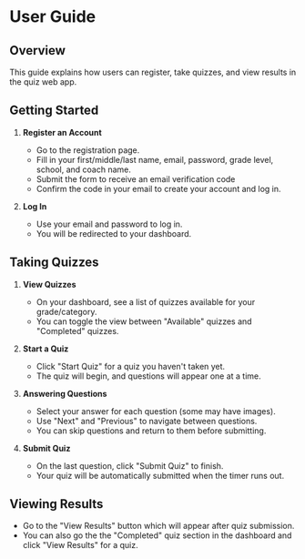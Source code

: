 # User Guide

## Overview

This guide explains how users can register, take quizzes, and view results in the quiz web app.

## Getting Started

1.  **Register an Account**

    -   Go to the registration page.
    -   Fill in your first/middle/last name, email, password, grade level, school, and coach name.
    -   Submit the form to receive an email verification code
    -   Confirm the code in your email to create your account and log in.

2.  **Log In**

    -   Use your email and password to log in.
    -   You will be redirected to your dashboard.

## Taking Quizzes

1.  **View Quizzes**

    -   On your dashboard, see a list of quizzes available for your grade/category.
    -   You can toggle the view between "Available" quizzes and "Completed" quizzes.

2.  **Start a Quiz**

    -   Click "Start Quiz" for a quiz you haven't taken yet.
    -   The quiz will begin, and questions will appear one at a time.

3.  **Answering Questions**

    -   Select your answer for each question (some may have images).
    -   Use "Next" and "Previous" to navigate between questions.
    -   You can skip questions and return to them before submitting.

4.  **Submit Quiz**

    -   On the last question, click "Submit Quiz" to finish.
    -   Your quiz will be automatically submitted when the timer runs out.

## Viewing Results

-   Go to the "View Results" button which will appear after quiz submission.
-   You can also go the the "Completed" quiz section in the dashboard and click "View Results" for a quiz.
